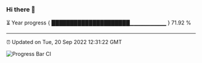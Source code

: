 ### Hi there 👋

⏳ Year progress { █████████████████████▁▁▁▁▁▁▁▁▁ } 71.92 %

---

⏰ Updated on Tue, 20 Sep 2022 12:31:22 GMT

![Progress Bar CI](https://github.com/liununu/liununu/workflows/Progress%20Bar%20CI/badge.svg)
